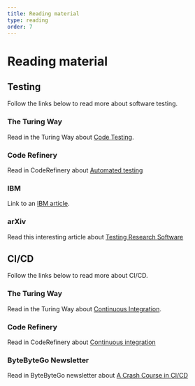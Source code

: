```yaml
---
title: Reading material
type: reading
order: 7
---
```


# Reading material

## Testing
Follow the links below to read more about software testing.

### The Turing Way
Read in the Turing Way about [Code Testing](https://book.the-turing-way.org/reproducible-research/testing/).

### Code Refinery
Read in CodeRefinery about [Automated testing](https://coderefinery.github.io/testing/motivation/)

### IBM
Link to an [IBM article](https://www.ibm.com/topics/software-testing).

### arXiv
Read this interesting article about [Testing Research Software](https://arxiv.org/abs/2205.15982)

## CI/CD
Follow the links below to read more about CI/CD.

### The Turing Way
Read in the Turing Way about [Continuous Integration](https://book.the-turing-way.org/reproducible-research/ci/).

### Code Refinery
Read in CodeRefinery about [Continuous integration](https://coderefinery.github.io/testing/continuous-integration/)

### ByteByteGo Newsletter
Read in ByteByteGo newsletter about [A Crash Course in CI/CD](https://blog.bytebytego.com/p/a-crash-course-in-cicd)
